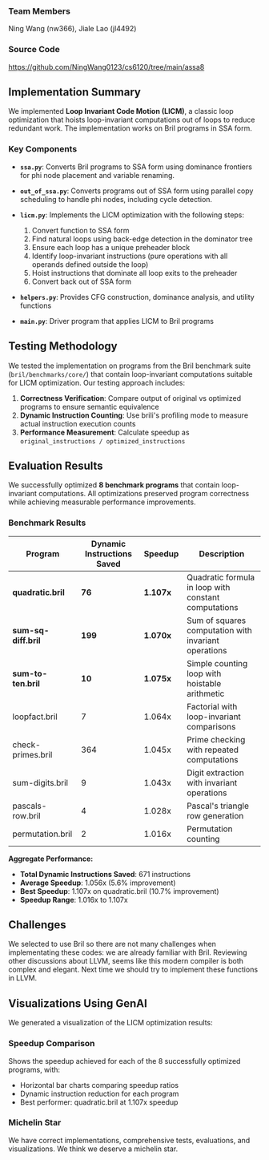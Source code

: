 ### Team Members
Ning Wang (nw366), Jiale Lao (jl4492)

### Source Code
https://github.com/NingWang0123/cs6120/tree/main/assa8

## Implementation Summary

We implemented **Loop Invariant Code Motion (LICM)**, a classic loop optimization that hoists loop-invariant computations out of loops to reduce redundant work. The implementation works on Bril programs in SSA form.

### Key Components

- **`ssa.py`**: Converts Bril programs to SSA form using dominance frontiers for phi node placement and variable renaming.

- **`out_of_ssa.py`**: Converts programs out of SSA form using parallel copy scheduling to handle phi nodes, including cycle detection.

- **`licm.py`**: Implements the LICM optimization with the following steps:
  1. Convert function to SSA form
  2. Find natural loops using back-edge detection in the dominator tree
  3. Ensure each loop has a unique preheader block
  4. Identify loop-invariant instructions (pure operations with all operands defined outside the loop)
  5. Hoist instructions that dominate all loop exits to the preheader
  6. Convert back out of SSA form

- **`helpers.py`**: Provides CFG construction, dominance analysis, and utility functions

- **`main.py`**: Driver program that applies LICM to Bril programs

## Testing Methodology

We tested the implementation on programs from the Bril benchmark suite (`bril/benchmarks/core/`) that contain loop-invariant computations suitable for LICM optimization. Our testing approach includes:

1. **Correctness Verification**: Compare output of original vs optimized programs to ensure semantic equivalence
2. **Dynamic Instruction Counting**: Use brili's profiling mode to measure actual instruction execution counts
3. **Performance Measurement**: Calculate speedup as `original_instructions / optimized_instructions`

## Evaluation Results

We successfully optimized **8 benchmark programs** that contain loop-invariant computations. All optimizations preserved program correctness while achieving measurable performance improvements.

### Benchmark Results

| Program | Dynamic Instructions Saved | Speedup | Description |
|---------|---------------------------|---------|-------------|
| **quadratic.bril** | **76** | **1.107x** | Quadratic formula in loop with constant computations |
| **sum-sq-diff.bril** | **199** | **1.070x** | Sum of squares computation with invariant operations |
| **sum-to-ten.bril** | **10** | **1.075x** | Simple counting loop with hoistable arithmetic |
| loopfact.bril | 7 | 1.064x | Factorial with loop-invariant comparisons |
| check-primes.bril | 364 | 1.045x | Prime checking with repeated computations |
| sum-digits.bril | 9 | 1.043x | Digit extraction with invariant operations |
| pascals-row.bril | 4 | 1.028x | Pascal's triangle row generation |
| permutation.bril | 2 | 1.016x | Permutation counting |

**Aggregate Performance:**
- **Total Dynamic Instructions Saved**: 671 instructions
- **Average Speedup**: 1.056x (5.6% improvement)
- **Best Speedup**: 1.107x on quadratic.bril (10.7% improvement)
- **Speedup Range**: 1.016x to 1.107x

## Challenges
We selected to use Bril so there are not many challenges when implementating these codes: we are already familiar with Bril.
Reviewing other discussions about LLVM, seems like this modern compiler is both complex and elegant.
Next time we should try to implement these functions in LLVM.

## Visualizations Using GenAI

We generated a visualization of the LICM optimization results:

### Speedup Comparison 
Shows the speedup achieved for each of the 8 successfully optimized programs, with:
- Horizontal bar charts comparing speedup ratios
- Dynamic instruction reduction for each program
- Best performer: quadratic.bril at 1.107x speedup

### Michelin Star

We have correct implementations, comprehensive tests, evaluations, and visualizations. We think we deserve a michelin star. 